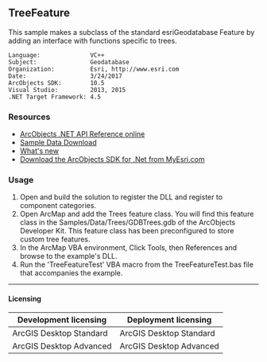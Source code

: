 ## TreeFeature

  <div xmlns="http://www.w3.org/1999/xhtml">This sample makes a subclass of the standard esriGeodatabase Feature by adding an interface with functions specific to trees.</div>  


<!-- TODO: Fill this section below with metadata about this sample-->
```
Language:              VC++
Subject:               Geodatabase
Organization:          Esri, http://www.esri.com
Date:                  3/24/2017
ArcObjects SDK:        10.5
Visual Studio:         2013, 2015
.NET Target Framework: 4.5
```

### Resources

* [ArcObjects .NET API Reference online](http://desktop.arcgis.com/en/arcobjects/latest/net/webframe.htm)  
* [Sample Data Download](../../releases)  
* [What's new](http://desktop.arcgis.com/en/arcobjects/latest/net/webframe.htm#05247c04-bfd9-4e36-ae09-bc6e833c3b14.htm)  
* [Download the ArcObjects SDK for .Net from MyEsri.com](https://my.esri.com/)  

### Usage
1. Open and build the solution to register the DLL and register to component categories.  
1. Open ArcMap and add the Trees feature class. You will find this feature class in the Samples/Data/Trees/GDBTrees.gdb of the ArcObjects Developer Kit. This feature class has been preconfigured to store custom tree features.  
1. In the ArcMap VBA environment, Click Tools, then References and browse to the example's DLL.   
1. Run the 'TreeFeatureTest' VBA macro from the TreeFeatureTest.bas file that accompanies the example.  









---------------------------------

#### Licensing  
| Development licensing | Deployment licensing | 
| ------------- | ------------- | 
| ArcGIS Desktop Standard | ArcGIS Desktop Standard |  
| ArcGIS Desktop Advanced | ArcGIS Desktop Advanced |  


